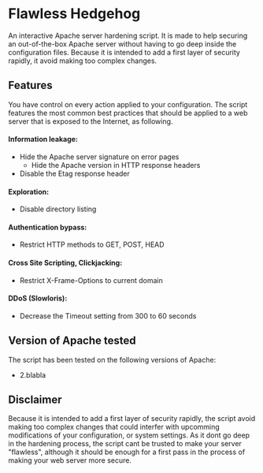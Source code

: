 # Flawless Hedgehog
An interactive Apache server hardening script.
It is made to help securing an out-of-the-box Apache server without having to go deep inside the configuration files.
Because it is intended to add a first layer of security rapidly, it avoid making too complex changes.

## Features
You have control on every action applied to your configuration.
The script features the most common best practices that should be applied to a web server that is exposed to the Internet, as following.

#### Information leakage:
- Hide the Apache server signature on error pages
  - Hide the Apache version in HTTP response headers
- Disable the Etag response header

#### Exploration:
- Disable directory listing

#### Authentication bypass:
- Restrict HTTP methods to GET, POST, HEAD

#### Cross Site Scripting, Clickjacking:
- Restrict X-Frame-Options to current domain

#### DDoS (Slowloris):
- Decrease the Timeout setting from 300 to 60 seconds



## Version of Apache tested
The script has been tested on the following versions of Apache:
- 2.blabla

## Disclaimer
Because it is intended to add a first layer of security rapidly, the script avoid making too complex changes that could interfer with upcomming modifications of your configuration, or system settings.
As it dont go deep in the hardening process, the script cant be trusted to make your server "flawless", although it should be enough for a first pass in the process of making your web server more secure.
